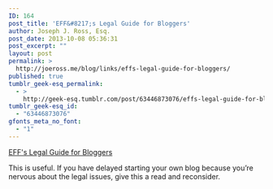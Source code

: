 ```yaml
---
ID: 164
post_title: 'EFF&#8217;s Legal Guide for Bloggers'
author: Joseph J. Ross, Esq.
post_date: 2013-10-08 05:36:31
post_excerpt: ""
layout: post
permalink: >
  http://joeross.me/blog/links/effs-legal-guide-for-bloggers/
published: true
tumblr_geek-esq_permalink:
  - >
    http://geek-esq.tumblr.com/post/63446873076/effs-legal-guide-for-bloggers
tumblr_geek-esq_id:
  - "63446873076"
gfonts_meta_no_font:
  - "1"
---
```

<a href='https://www.eff.org/issues/bloggers/legal'>EFF's Legal Guide for Bloggers</a><div class="link_description"><p>This is useful. If you have delayed starting your own blog because you&#8217;re nervous about the legal issues, give this a read and reconsider.</p></div>